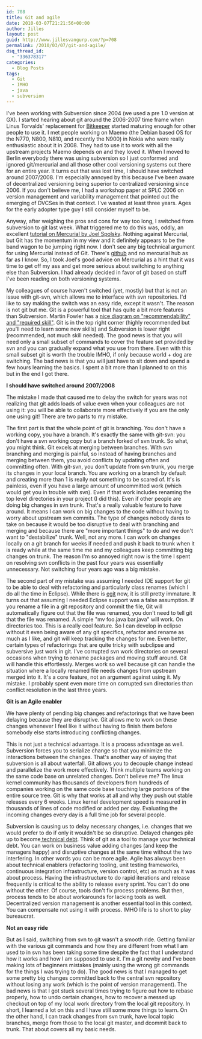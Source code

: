 ```yaml
---
id: 708
title: Git and agile
date: 2010-03-07T21:21:56+00:00
author: Jilles
layout: post
guid: http://www.jillesvangurp.com/?p=708
permalink: /2010/03/07/git-and-agile/
dsq_thread_id:
  - "336378317"
categories:
  - Blog Posts
tags:
  - Git
  - IMHO
  - java
  - subversion
---
```

I've been working with Subversion since 2004 (we used a pre 1.0 version at GX). I started hearing about git around the 2006-2007 time frame when Linus Torvalds' replacement for [Bitkeeper](http://en.wikipedia.org/wiki/BitKeeper) started maturing enough for other people to use it. I met people working on Maemo (the Debian based OS for the N770, N800, N810, and recently the N900) in Nokia who were really enthusiastic about it in 2008. They had to use it to work with all the upstream projects Maemo depends on and they loved it. When I moved to Berlin everybody there was using subversion so I just conformed and ignored git/mercurial and all those other cool versioning systems out there for an entire year. It turns out that was lost time, I should have switched around 2007/2008. I'm especially annoyed by this because I've been aware of decentralized versioning being superior to centralized versioning since 2006. If you don't believe me, I had a workshop paper at SPLC 2006 on version management and variability management that pointed out the emerging of DVCSes in that context. I've wasted at least three years. Ages for the early adopter type guy I still consider myself to be.

Anyway, after weighing the pros and cons for way too long, I switched from subversion to git last week. What triggered me to do this was, oddly, an excellent [tutorial on Mercurial by Joel Spolsky](http://hginit.com/00.html). Nothing against Mercurial, but Git has the momentum in my view and it definitely appears to be the band wagon to be jumping right now. I don't see any big technical argument for using Mercurial instead of Git. There's [github](http://github.com/) and no mercurial hub as far as I know. So, I took Joel's good advice on Mercurial as a hint that it was time to get off my ass and get more serious about switching to anything else than Subversion. I had already decided in favor of git based on stuff I've been reading on both versioning systems.

My colleagues of course haven't switched (yet, mostly) but that is not an issue with git-svn, which allows me to interface with svn repositories. I'd like to say making the switch was an easy ride, except it wasn't. The reason is not git but me.  Git is a powerful tool that has quite a bit more features than Subversion. Martin Fowler has a [nice diagram on "recommendability" and "required skill"](http://martinfowler.com/bliki/VersionControlTools.html). Git is in the top right corner (highly recommended but you'll need to learn some new skills) and Subversion is lower right (recommended, not much skill needed). The good news is that you will need only a small subset of commands to cover the feature set provided by svn and you can gradually expand what you use from there. Even with this small subset git is worth the trouble IMHO, if only because world + dog are switching. The bad news is that you will just have to sit down and spend a few hours learning the basics. I spent a bit more than I planned to on this but in the end I got there.

**I should have switched around 2007/2008**

The mistake I made that caused me to delay the switch for years was not realizing that git adds loads of value even when your colleagues are not using it: you will be able to collaborate more effectively if you are the only one using git! There are two parts to my mistake. 

The first part is that the whole point of git is branching. You don't have a working copy, you have a branch. It's exactly the same with git-svn: you don't have a svn working copy but a branch forked of svn trunk. So what, you might think. Git excels at merging between branches. With svn branching and merging is painful, so instead of having branches and merging between them, you avoid conflicts by updating often and committing often. With git-svn, you don't update from svn trunk, you merge its changes in your local branch. You are working on a branch by default and creating more than 1 is really not something to be scared of. It's is painless, even if you have a large amount of uncommitted work (which would get you in trouble with svn). Even if that work includes renaming the top level directories in your project (I did this). Even if other people are doing big changes in svn trunk.  That's a really valuable feature to have around. It means I can work on big changes to the code without having to worry about upstream svn commits. The type of changes nobody dares to take on because it would be too disruptive to deal with branching and merging and because there are "more important things" to do and we don't want to "destabilize" trunk. Well, not any more. I can work on changes locally on a git branch for weeks if needed and push it back to trunk when it is ready while at the same time me and my colleagues keep committing big changes on trunk. The reason I'm so annoyed right now is the time I spent on resolving svn conflicts in the past four years was essentially unnecessary. Not switching four years ago was a big mistake.

The second part of my mistake was assuming I needed IDE support for git to be able to deal with refactoring and particularly class renames (which I do all the time in Eclipse). While there is [egit](http://www.eclipse.org/egit/) now, it is still pretty immature. It turns out that assuming I needed Eclipse support was a false assumption. If you rename a file in a git repository and commit the file, Git will automatically figure out that the file was renamed, you don't need to tell git that the file was renamed. A simple "mv foo.java bar.java" will work. On directories too. This is a really cool feature. So I can develop in eclipse without it even being aware of any git specifics, refactor and rename as much as I like, and git will keep tracking the changes for me. Even better, certain types of refactorings that are quite tricky with subclipse and subversive just work in git. I've corrupted svn work directories on several occasions when trying to rename packages and moving stuff around. Git will handle this effortlessly. Merges work so well because git can handle the situation where a locally renamed file needs changes from upstream merged into it. It's a core feature, not an argument against using it. My mistake. I probably spent even more time on corrupted svn directories than conflict resolution in the last three years.

**Git is an Agile enabler**

We have plenty of pending big changes and refactorings that we have been delaying because they are disruptive. Git allows me to work on these changes whenever I feel like it without having to finish them before somebody else starts introducing conflicting changes. 

This is not just a technical advantage. It is a process advantage as well. Subversion forces you to serialize change so that you minimize the interactions between the changes. That's another way of saying that subversion is all about waterfall. Git allows you to decouple change instead and parallelize the work more effectively. Think multiple teams working on the same code base on unrelated changes. Don't believe me? The linux kernel community has thousands of developers from hundreds of companies working on the same code base touching large portions of the entire source tree.  Git is why that works at all and why they push out stable releases every 6 weeks. Linux kernel development speed is measured in thousands of lines of code modified or added per day. Evaluating the incoming changes every day is a full time job for several people.

Subversion is causing us to delay necessary changes, i.e. changes that we would prefer to do if only it wouldn't be so disruptive. Delayed changes pile up to become[ technical debt](http://martinfowler.com/bliki/TechnicalDebt.html). Think of git as a tool to manage your technical debt. You can work on business value adding changes (and keep the managers happy) and disruptive changes at the same time without the two interfering. In other words you can be more agile. Agile has always been about technical enablers (refactoring tooling, unit testing frameworks, continuous integration infrastructure, version control, etc) as much as it was about process. Having the infrastructure to do rapid iterations and release frequently is critical to the ability to release every sprint. You can't do one without the other. Of course, tools don't fix process problems. But then, process tends to be about workarounds for lacking tools as well. Decentralized version management is another essential tool in this context. You can compensate not using it with process. IMHO life is to short to play bureaucrat.

**Not an easy ride**

But as I said, switching from svn to git wasn't a smooth ride. Getting familiar with the various git commands and how they are different from what I am used to in svn has been taking some time despite the fact that I understand how it works and how I am supposed to use it. I'm a git newby and I've been making lots of beginners mistakes (mainly using the wrong git commands for the things I was trying to do). The good news is that I managed to get some pretty big changes committed back to the central svn repository without losing any work (which is the point of version management). The bad news is that I got stuck several times trying to figure out how to rebase properly, how to undo certain changes, how to recover a messed up checkout on top of my local work directory from the local git repository. In short, I learned a lot on this and I have still some more things to learn. On the other hand, I can track changes from svn trunk, have local topic branches, merge from those to the local git master, and dcommit back to trunk. That about covers all my basic needs.